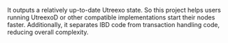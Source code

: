 It outputs a relatively up-to-date Utreexo state. 
So this project helps users running UtreexoD or other compatible implementations start their nodes faster. 
Additionally, it separates IBD code from transaction handling code, reducing overall complexity.
